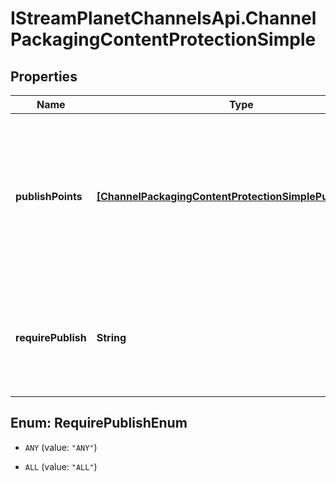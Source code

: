 # IStreamPlanetChannelsApi.ChannelPackagingContentProtectionSimple

## Properties

Name | Type | Description | Notes
------------ | ------------- | ------------- | -------------
**publishPoints** | [**[ChannelPackagingContentProtectionSimplePublishPoints]**](ChannelPackagingContentProtectionSimplePublishPoints.md) | Pub points where keys should be published. If multiple are specified, only one needs to succeed to consider the key successfully published. | [optional] 
**requirePublish** | **String** | Indicates which publish points must succeed for segment publishing to use the keys. | [optional] 



## Enum: RequirePublishEnum


* `ANY` (value: `"ANY"`)

* `ALL` (value: `"ALL"`)




